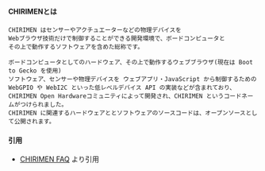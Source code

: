 #### CHIRIMENとは

```
CHIRIMEN はセンサーやアクチュエーターなどの物理デバイスを
Webブラウザ技術だけで制御することができる開発環境で、ボードコンピュータと
その上で動作するソフトウェアを含めた総称です。

ボードコンピュータとしてのハードウェア、その上で動作するウェブブラウザ(現在は Boot to Gecko を使用)
ソフトウェア、センサーや物理デバイスを ウェブアプリ・JavaScript から制御するための
WebGPIO や WebI2C といった低レベルデバイス API の実装などが含まれており、
CHIRIMEN Open Hardwareコミュニティによって開発され、CHIRIMEN というコードネームがつけられました。
CHIRIMEN に関連するハードウェアととソフトウェアのソースコードは、オープンソースとして公開されます。
```

#### 引用
- [CHIRIMEN FAQ](https://chirimen.org/docs/ja/FAQ.html) より引用
